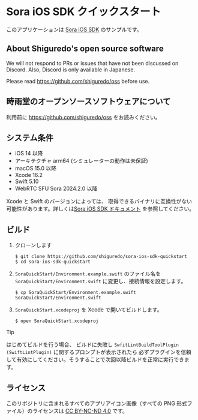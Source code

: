 # Sora iOS SDK クイックスタート

このアプリケーションは [Sora iOS SDK](https://github.com/shiguredo/sora-ios-sdk) のサンプルです。

## About Shiguredo's open source software

We will not respond to PRs or issues that have not been discussed on Discord. Also, Discord is only available in Japanese.

Please read https://github.com/shiguredo/oss before use.

## 時雨堂のオープンソースソフトウェアについて

利用前に https://github.com/shiguredo/oss をお読みください。

## システム条件

- iOS 14 以降
- アーキテクチャ arm64 (シミュレーターの動作は未保証)
- macOS 15.0 以降
- Xcode 16.2
- Swift 5.10
- WebRTC SFU Sora 2024.2.0 以降

Xcode と Swift のバージョンによっては、 取得できるバイナリに互換性がない可能性があります。詳しくは[Sora iOS SDK ドキュメント](https://sora-ios-sdk.shiguredo.jp/) を参照してください。

## ビルド

1. クローンします

   ```
   $ git clone https://github.com/shiguredo/sora-ios-sdk-quickstart
   $ cd sora-ios-sdk-quickstart
   ```

2. ``SoraQuickStart/Environment.example.swift`` のファイル名を ``SoraQuickStart/Environment.swift`` に変更し、接続情報を設定します。

   ```
   $ cp SoraQuickStart/Environment.example.swift SoraQuickStart/Environment.swift
   ```

3. ``SoraQuickStart.xcodeproj`` を Xcode で開いてビルドします。

   ```
   $ open SoraQuickStart.xcodeproj
   ```

> [!TIP]
> はじめてビルドを行う場合、 ビルドに失敗し `SwfitLintBuildToolPlugin (SwiftLintPlugin)` に関するプロンプトが表示されたら
> 必ずプラグインを信頼して有効にしてください。そうすることで次回以降ビルドを正常に実行できます。

## ライセンス

このリポジトリに含まれるすべてのアプリアイコン画像（すべての PNG 形式ファイル）のライセンスは [CC BY-NC-ND 4.0](https://creativecommons.org/licenses/by-nc-nd/4.0/deed.ja) です。